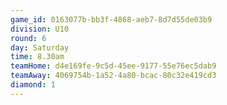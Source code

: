 ```yaml
---
game_id: 0163077b-bb3f-4868-aeb7-8d7d55de03b9
division: U10
round: 6
day: Saturday
time: 8.30am
teamHome: d4e169fe-9c5d-45ee-9177-55e76ec5dab9
teamAway: 4069754b-1a52-4a80-bcac-80c32e419cd3
diamond: 1
---
```

